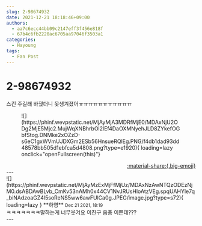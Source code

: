 ```yaml
---
slug: 2-98674932
date: 2021-12-21 18:18:46+09:00
authors:
  - aa7c6ecc44bb09c2147eff3f456e818f
  - 67b4c6fb2220ac6705aa97046f3503a1
categories:
  - Hayoung
tags:
  - Fan Post
---
```


# 2-98674932

<div class="post-container" markdown="1">
<div class="content-container md-sidebar__scrollwrap" markdown="1">

스킨 주길래 바꿨더니 못생겨졌어ㅠㅠㅠㅠㅠㅠㅠㅠㅠㅠㅠ
<figure markdown="1">
![](https://phinf.wevpstatic.net/MjAyMjA3MDRfMjE0/MDAxNjU2ODg2MjE5Mjc2.MujWqXNBhrbOl2lEf4DaOXMNyehJLD8ZYkefOGbfStog.DNMke2xOZzD-s6eC1gxWVmUJDXGm2ESb56HnsueRQlEg.PNG/f4db1dad93dd48578bb505d1ebfca5d4808.png?type=e1920){ loading=lazy onclick="openFullscreen(this)"}
</figure>


</div>
</div>

<div style="text-align: right;" markdown="1">
<a href="https://weverse.io/fromis9/fanpost/2-98674932" style="text-align: right;">:material-share:{.big-emoji}</a>
</div>
---

<div class="comments-container md-sidebar__scrollwrap" markdown="1">
<div class="comment" markdown="1">
<div class='id-container' markdown="1">
![](https://phinf.wevpstatic.net/MjAyMzExMjFfMjUz/MDAxNzAwNTQzODEzNjM0.dsABDAwBLvb_CmKv53nAMh0x44CV1NvJRUsHloAtzVEg.spqUAHYle7q_biNAdzoaGZ4l5soReNS5ww6awFUlCa0g.JPEG/image.jpg?type=s72){ loading=lazy }
**<span class="artist">하영</span>** <small>Dec 21 2021, 18:19</small><br>
</div>
<div class='comment-body' markdown="1">
ㅋㅋㅋㅋㅋㅋㅋ말하는게 너무웃겨요 이친구 옴총 이쁜데???
</div>
</div>
</div>
---
